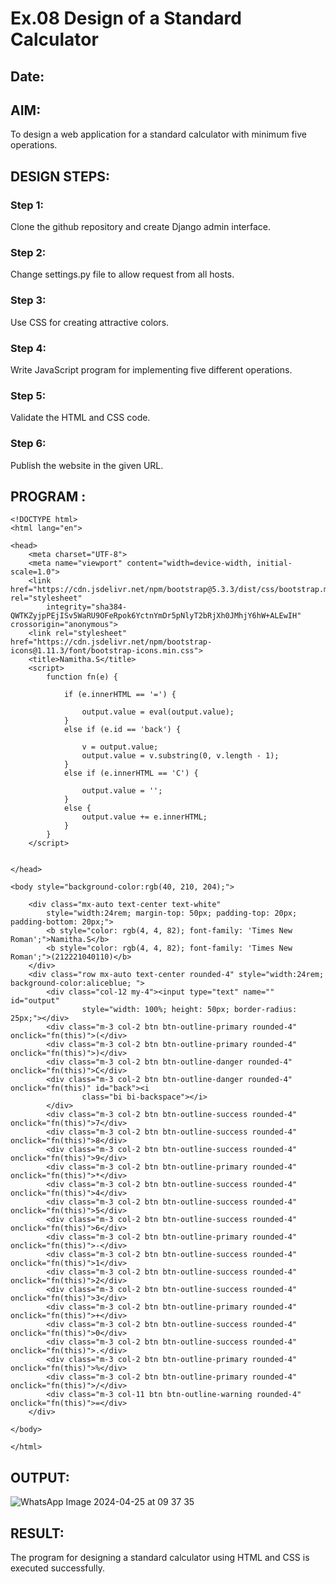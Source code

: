 # Ex.08 Design of a Standard Calculator
## Date:

## AIM:
To design a web application for a standard calculator with minimum five operations.

## DESIGN STEPS:

### Step 1:
Clone the github repository and create Django admin interface.

### Step 2:
Change settings.py file to allow request from all hosts.

### Step 3:
Use CSS for creating attractive colors.

### Step 4:
Write JavaScript program for implementing five different operations.

### Step 5:
Validate the HTML and CSS code.

### Step 6:
Publish the website in the given URL.

## PROGRAM :
```
<!DOCTYPE html>
<html lang="en">

<head>
    <meta charset="UTF-8">
    <meta name="viewport" content="width=device-width, initial-scale=1.0">
    <link href="https://cdn.jsdelivr.net/npm/bootstrap@5.3.3/dist/css/bootstrap.min.css" rel="stylesheet"
        integrity="sha384-QWTKZyjpPEjISv5WaRU9OFeRpok6YctnYmDr5pNlyT2bRjXh0JMhjY6hW+ALEwIH" crossorigin="anonymous">
    <link rel="stylesheet" href="https://cdn.jsdelivr.net/npm/bootstrap-icons@1.11.3/font/bootstrap-icons.min.css">
    <title>Namitha.S</title>
    <script>
        function fn(e) {

            if (e.innerHTML == '=') {

                output.value = eval(output.value);
            }
            else if (e.id == 'back') {

                v = output.value;
                output.value = v.substring(0, v.length - 1);
            }
            else if (e.innerHTML == 'C') {

                output.value = '';
            }
            else {
                output.value += e.innerHTML;
            }
        }
    </script>


</head>

<body style="background-color:rgb(40, 210, 204);">

    <div class="mx-auto text-center text-white"
        style="width:24rem; margin-top: 50px; padding-top: 20px; padding-bottom: 20px;">
        <b style="color: rgb(4, 4, 82); font-family: 'Times New Roman';">Namitha.S</b>
        <b style="color: rgb(4, 4, 82); font-family: 'Times New Roman';">(212221040110)</b>
    </div>
    <div class="row mx-auto text-center rounded-4" style="width:24rem; background-color:aliceblue; ">
        <div class="col-12 my-4"><input type="text" name="" id="output"
                style="width: 100%; height: 50px; border-radius: 25px;"></div>
        <div class="m-3 col-2 btn btn-outline-primary rounded-4" onclick="fn(this)">(</div>
        <div class="m-3 col-2 btn btn-outline-primary rounded-4" onclick="fn(this)">)</div>
        <div class="m-3 col-2 btn btn-outline-danger rounded-4" onclick="fn(this)">C</div>
        <div class="m-3 col-2 btn btn-outline-danger rounded-4" onclick="fn(this)" id="back"><i
                class="bi bi-backspace"></i>
        </div>
        <div class="m-3 col-2 btn btn-outline-success rounded-4" onclick="fn(this)">7</div>
        <div class="m-3 col-2 btn btn-outline-success rounded-4" onclick="fn(this)">8</div>
        <div class="m-3 col-2 btn btn-outline-success rounded-4" onclick="fn(this)">9</div>
        <div class="m-3 col-2 btn btn-outline-primary rounded-4" onclick="fn(this)">*</div>
        <div class="m-3 col-2 btn btn-outline-success rounded-4" onclick="fn(this)">4</div>
        <div class="m-3 col-2 btn btn-outline-success rounded-4" onclick="fn(this)">5</div>
        <div class="m-3 col-2 btn btn-outline-success rounded-4" onclick="fn(this)">6</div>
        <div class="m-3 col-2 btn btn-outline-primary rounded-4" onclick="fn(this)">-</div>
        <div class="m-3 col-2 btn btn-outline-success rounded-4" onclick="fn(this)">1</div>
        <div class="m-3 col-2 btn btn-outline-success rounded-4" onclick="fn(this)">2</div>
        <div class="m-3 col-2 btn btn-outline-success rounded-4" onclick="fn(this)">3</div>
        <div class="m-3 col-2 btn btn-outline-primary rounded-4" onclick="fn(this)">+</div>
        <div class="m-3 col-2 btn btn-outline-success rounded-4" onclick="fn(this)">0</div>
        <div class="m-3 col-2 btn btn-outline-success rounded-4" onclick="fn(this)">.</div>
        <div class="m-3 col-2 btn btn-outline-primary rounded-4" onclick="fn(this)">%</div>
        <div class="m-3 col-2 btn btn-outline-primary rounded-4" onclick="fn(this)">/</div>
        <div class="m-3 col-11 btn btn-outline-warning rounded-4" onclick="fn(this)">=</div>
    </div>

</body>

</html>
```

## OUTPUT:
![WhatsApp Image 2024-04-25 at 09 37 35](https://github.com/NamithaS2710/Calc/assets/133190822/ae437461-de6f-4d0b-8732-4504f91008a0)


## RESULT:
The program for designing a standard calculator using HTML and CSS is executed successfully.
